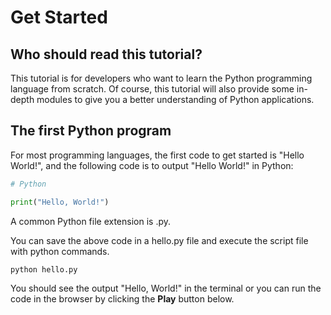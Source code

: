 # Get Started

## Who should read this tutorial?

This tutorial is for developers who want to learn the Python programming language from scratch. Of course, this tutorial will also provide some in-depth modules to give you a better understanding of Python applications.

## The first Python program

For most programming languages, the first code to get started is "Hello World!", and the following code is to output "Hello World!" in Python:

```python
# Python

print("Hello, World!")
```

A common Python file extension is .py.

You can save the above code in a hello.py file and execute the script file with python commands.

```bash
python hello.py
```

You should see the output "Hello, World!" in the terminal or you can run the code in the browser by clicking the **Play** button below.
